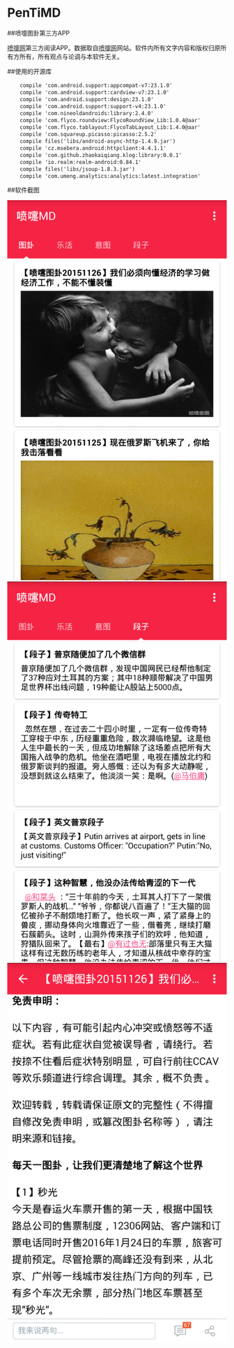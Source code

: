 # PenTiMD
##喷嚏图卦第三方APP


[喷嚏网](https://dapenti.com/blog/index.asp)第三方阅读APP。数据取自[喷嚏网](https://dapenti.com/blog/index.asp)网站。软件内所有文字内容和版权归原所有方所有，所有观点与论调与本软件无关。


##使用的开源库


```
    compile 'com.android.support:appcompat-v7:23.1.0'
    compile 'com.android.support:cardview-v7:23.1.0'
    compile 'com.android.support:design:23.1.0'
    compile 'com.android.support:support-v4:23.1.0'
    compile 'com.nineoldandroids:library:2.4.0'
    compile 'com.flyco.roundview:FlycoRoundView_Lib:1.0.4@aar'
    compile 'com.flyco.tablayout:FlycoTabLayout_Lib:1.4.0@aar'
    compile 'com.squareup.picasso:picasso:2.5.2'
    compile files('libs/android-async-http-1.4.9.jar')
    compile 'cz.msebera.android:httpclient:4.4.1.1'
    compile 'com.github.zhaokaiqiang.klog:library:0.0.1'
    compile 'io.realm:realm-android:0.84.1'
    compile files('libs/jsoup-1.8.3.jar')
    compile 'com.umeng.analytics:analytics:latest.integration'
```

##软件截图

![](https://github.com/lxxself/PenTiMD/blob/master/device-2015-11-26-220901.png)
![](https://github.com/lxxself/PenTiMD/blob/master/device-2015-11-26-221015.png)
![](https://github.com/lxxself/PenTiMD/blob/master/device-2015-11-27-140110.png)

